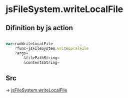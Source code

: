 # jsFileSystem.writeLocalFile

## Difinition by js action

```js.js

var=runWriteLocalFile
	?func=jsFileSystem.writeLocalFile
	?args=
		&filePathString=
		&contentsString=
```

## Src

-> [jsFileSystem.writeLocalFile](https://github.com/puutaro/CommandClick/blob/master/app/src/main/java/com/puutaro/commandclick/fragment_lib/terminal_fragment/js_interface/file/JsFileSystem.kt#L46)


